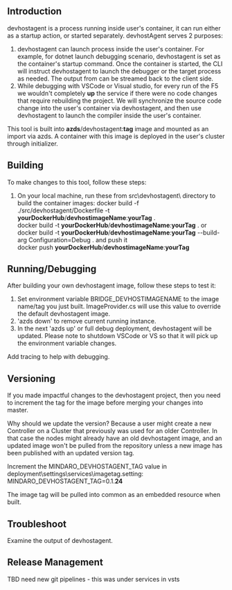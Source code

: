  Introduction
-------------
devhostagent is a process running inside user's container, it can run either as a startup action, or started separately. devhostAgent serves 2 purposes:

1. devhostagent can launch process inside the user's container. For example, for dotnet launch debugging scenario, devhostagent is set as the container's startup command. Once the container is started, the CLI will instruct devhostagent to launch the debugger or the target process as needed. The output from can be streamed back to the client side.
2. While debugging with VSCode or Visual studio, for every run of the F5 we wouldn't completely **up** the service if there were no code changes that require rebuilding the project. We will synchronize the source code change into the user's container via devhostagent, and then use devhostagent to launch the compiler inside the user's container.

This tool is built into **azds**/devhostagent:**tag** image and mounted as an import via azds. A container with this image is deployed in the user's cluster through initializer.

Building
---------
To make changes to this tool, follow these steps:  
1. On your local machine, run these from src\devhostagent\ directory to build the container images:
   docker build -f ./src/devhostagent/Dockerfile -t **yourDockerHub**/**devhostimageName**:**yourTag** .  
   docker build -t **yourDockerHub**/**devhostimageName**:**yourTag** . 
      or
   docker build -t **yourDockerHub**/**devhostimageName**:**yourTag** --build-arg Configuration=Debug .
   and push it  
   docker push **yourDockerHub**/**devhostimageName**:**yourTag**  

Running/Debugging
-------
After building your own devhostagent image, follow these steps to test it:
1. Set environment variable BRIDGE_DEVHOSTIMAGENAME to the image name/tag you just built. ImageProvider.cs will use this value to override the default devhostagent image.
2. 'azds down' to remove current running instance.
3. In the next 'azds up' or full debug deployment, devhostagent will be updated. Please note to shutdown VSCode or VS so that it will pick up the environment variable changes. 

Add tracing to help with debugging.

Versioning
----------
If you made impactful changes to the devhostagent project, then you need to increment the tag for the image before merging your changes into master.

Why should we update the version? Because a user might create a new Controller on a Cluster that previously was used for an older Controller. In that case the nodes might already have an old devhostagent image, and an updated image won't be pulled from the repository unless a new image has been published with an updated version tag.

Increment the MINDARO_DEVHOSTAGENT_TAG value in deployment\settings\services\imagetag.setting: MINDARO_DEVHOSTAGENT_TAG=0.1.**24**

The image tag will be pulled into common as an embedded resource when built.

Troubleshoot
------------
Examine the output of devhostagent. 

Release Management
------------------
TBD need new git pipelines - this was under services in vsts
